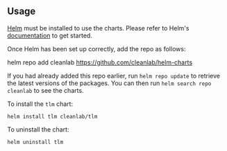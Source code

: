 ## Usage

[Helm](https://helm.sh) must be installed to use the charts.  Please refer to
Helm's [documentation](https://helm.sh/docs) to get started.

Once Helm has been set up correctly, add the repo as follows:

  helm repo add cleanlab https://github.com/cleanlab/helm-charts

If you had already added this repo earlier, run `helm repo update` to retrieve
the latest versions of the packages.  You can then run `helm search repo
cleanlab` to see the charts.

To install the `tlm` chart:

    helm install tlm cleanlab/tlm

To uninstall the chart:

    helm uninstall tlm